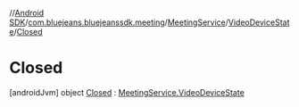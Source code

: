 //[Android SDK](../../../../../index.md)/[com.bluejeans.bluejeanssdk.meeting](../../../index.md)/[MeetingService](../../index.md)/[VideoDeviceState](../index.md)/[Closed](index.md)



# Closed  
 [androidJvm] object [Closed](index.md) : [MeetingService.VideoDeviceState](../index.md)   

